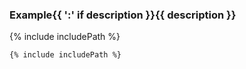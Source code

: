 <section class="example">
<h3 class="example-heading">Example{{ ':' if description }}{{ description }}</h3>

{% include includePath %}

```{{ highlightLang if highlightLang else "html" }}
{% include includePath %}
```

<div class="demo-end"></div>
</section>
